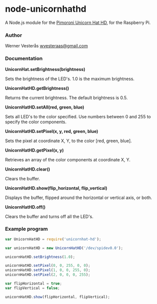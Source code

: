 # node-unicornhathd

A Node.js module for the [Pimoroni Unicorn Hat HD](https://shop.pimoroni.com/products/unicorn-hat-hd), for the Raspberry Pi.

### Author

Werner Vesterås <wvesteraas@gmail.com>

### Documentation

**UnicornHat.setBrightness(brightness)**

Sets the brightness of the LED's.  1.0 is the maximum brightness.

**UnicornHatHD.getBrightness()**

Returns the current brightness. The default brightness is 0.5.

**UnicornHatHD.setAll(red, green, blue)**

Sets all LED's to the color specified.  Use numbers between 0 and 255 to specify the color components.

**UnicornHatHD.setPixel(x, y, red, green, blue)**

Sets the pixel at coordinate X, Y, to the color [red, green, blue].

**UnicornHatHD.getPixel(x, y)**

Retrieves an array of the color components at coordinate X, Y.

**UnicornHatHD.clear()**

Clears the buffer.

**UnicornHatHD.show(flip_horizontal, flip_vertical)**

Displays the buffer, flipped around the horizontal or vertical axis, or both.

**UnicornHatHD.off()**

Clears the buffer and turns off all the LED's.

### Example program

```javascript
var UnicornHatHD = require('unicornhat-hd');

var unicornHatHD = new UnicornHatHD('/dev/spidev0.0');

unicornHatHD.setBrightness(1.0);

unicornHatHD.setPixel(0, 0, 255, 0, 0);
unicornHatHD.setPixel(1, 0, 0, 255, 0);
unicornHatHD.setPixel(2, 0, 0, 0, 255);

var flipHorizontal = true;
var flipVertical = false;

unicornHatHD.show(flipHorizontal, flipVertical);
```
